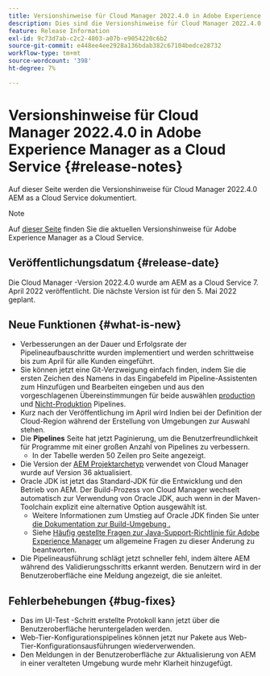 ```yaml
---
title: Versionshinweise für Cloud Manager 2022.4.0 in Adobe Experience Manager as a Cloud Service
description: Dies sind die Versionshinweise für Cloud Manager 2022.4.0 in AEM as a Cloud Service.
feature: Release Information
exl-id: 9c73d7ab-c2c2-4803-a07b-e9054220c6b2
source-git-commit: e448ee4ee2928a136bdab382c67104bedce28732
workflow-type: tm+mt
source-wordcount: '398'
ht-degree: 7%

---
```



# Versionshinweise für Cloud Manager 2022.4.0 in Adobe Experience Manager as a Cloud Service {#release-notes}

Auf dieser Seite werden die Versionshinweise für Cloud Manager 2022.4.0 AEM as a Cloud Service dokumentiert.

>[!NOTE]
>
>Auf [dieser Seite](/help/release-notes/release-notes-cloud/release-notes-current.md) finden Sie die aktuellen Versionshinweise für Adobe Experience Manager as a Cloud Service.

## Veröffentlichungsdatum {#release-date}

Die Cloud Manager -Version 2022.4.0 wurde am AEM as a Cloud Service 7. April 2022 veröffentlicht. Die nächste Version ist für den 5. Mai 2022 geplant.

## Neue Funktionen {#what-is-new}

* Verbesserungen an der Dauer und Erfolgsrate der Pipelineaufbauschritte wurden implementiert und werden schrittweise bis zum April für alle Kunden eingeführt.
* Sie können jetzt eine Git-Verzweigung einfach finden, indem Sie die ersten Zeichen des Namens in das Eingabefeld im Pipeline-Assistenten zum Hinzufügen und Bearbeiten eingeben und aus den vorgeschlagenen Übereinstimmungen für beide auswählen [production](/help/implementing/cloud-manager/configuring-pipelines/configuring-production-pipelines.md) und [Nicht-Produktion](/help/implementing/cloud-manager/configuring-pipelines/configuring-non-production-pipelines.md) Pipelines.
* Kurz nach der Veröffentlichung im April wird Indien bei der Definition der Cloud-Region während der Erstellung von Umgebungen zur Auswahl stehen.
* Die **Pipelines** Seite hat jetzt Paginierung, um die Benutzerfreundlichkeit für Programme mit einer großen Anzahl von Pipelines zu verbessern.
   * In der Tabelle werden 50 Zeilen pro Seite angezeigt.
* Die Version der [AEM Projektarchetyp](https://experienceleague.adobe.com/docs/experience-manager-core-components/using/developing/archetype/overview.html?lang=de) verwendet von Cloud Manager wurde auf Version 36 aktualisiert.
* Oracle JDK ist jetzt das Standard-JDK für die Entwicklung und den Betrieb von AEM. Der Build-Prozess von Cloud Manager wechselt automatisch zur Verwendung von Oracle JDK, auch wenn in der Maven-Toolchain explizit eine alternative Option ausgewählt ist.
   * Weitere Informationen zum Umstieg auf Oracle JDK finden Sie unter [die Dokumentation zur Build-Umgebung .](/help/implementing/cloud-manager/getting-access-to-aem-in-cloud/build-environment-details.md#using-java-support)
   * Siehe [Häufig gestellte Fragen zur Java-Support-Richtlinie für Adobe Experience Manager](https://experienceleague.adobe.com/docs/experience-manager-65/assets/Java_Policy_for_Adobe_Experience_Manager.pdf) um allgemeine Fragen zu dieser Änderung zu beantworten.
* Die Pipelineausführung schlägt jetzt schneller fehl, indem ältere AEM während des Validierungsschritts erkannt werden. Benutzern wird in der Benutzeroberfläche eine Meldung angezeigt, die sie anleitet.

## Fehlerbehebungen {#bug-fixes}

* Das im UI-Test -Schritt erstellte Protokoll kann jetzt über die Benutzeroberfläche heruntergeladen werden.
* Web-Tier-Konfigurationspipelines können jetzt nur Pakete aus Web-Tier-Konfigurationsausführungen wiederverwenden.
* Den Meldungen in der Benutzeroberfläche zur Aktualisierung von AEM in einer veralteten Umgebung wurde mehr Klarheit hinzugefügt.
